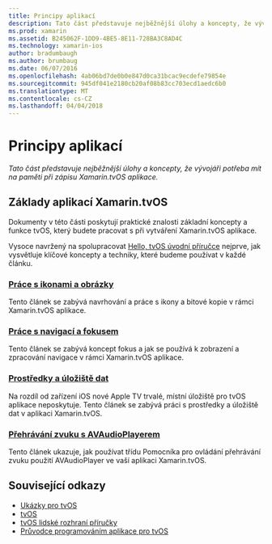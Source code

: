 ```yaml
---
title: Principy aplikací
description: Tato část představuje nejběžnější úlohy a koncepty, že vývojáři potřeba mít na paměti při zápisu Xamarin.tvOS aplikace.
ms.prod: xamarin
ms.assetid: B245062F-1DD9-4BE5-8E11-728BA3C8AD4C
ms.technology: xamarin-ios
author: bradumbaugh
ms.author: brumbaug
ms.date: 06/07/2016
ms.openlocfilehash: 4ab06bd7de0b0e847d0ca31bcac9ecdefe79854e
ms.sourcegitcommit: 945df041e2180cb20af08b83cc703ecd1aedc6b0
ms.translationtype: MT
ms.contentlocale: cs-CZ
ms.lasthandoff: 04/04/2018
---
```

# <a name="application-fundamentals"></a>Principy aplikací

_Tato část představuje nejběžnější úlohy a koncepty, že vývojáři potřeba mít na paměti při zápisu Xamarin.tvOS aplikace._

<a name="Xamarin.tvOS-Application-Fundamentals" />

## <a name="xamarintvos-application-fundamentals"></a>Základy aplikací Xamarin.tvOS

Dokumenty v této části poskytují praktické znalosti základní koncepty a funkce tvOS, který budete pracovat s při vytváření Xamarin.tvOS aplikace.

Vysoce navržený na spolupracovat [Hello, tvOS úvodní příručce](~/ios/tvos/get-started/hello-tvos.md) nejprve, jak vysvětluje klíčové koncepty a techniky, které budeme používat v každé článku.

<a name="Working-with-Icons-and-Images" />

### <a name="working-with-icons-and-imagesiostvosapp-fundamentalsicons-imagesmd"></a>[Práce s ikonami a obrázky](~/ios/tvos/app-fundamentals/icons-images.md)

Tento článek se zabývá navrhování a práce s ikony a bitové kopie v rámci Xamarin.tvOS aplikace.

<a name="Working-with-Navigation-and-Focus" />

### <a name="working-with-navigation-and-focusiostvosapp-fundamentalsnavigation-focusmd"></a>[Práce s navigací a fokusem](~/ios/tvos/app-fundamentals/navigation-focus.md)

Tento článek se zabývá koncept fokus a jak se používá k zobrazení a zpracování navigace v rámci Xamarin.tvOS aplikace.

<a name="Resources-and-Data-Storage" />

### <a name="resources-and-data-storageiostvosapp-fundamentalsresources-data-storagemd"></a>[Prostředky a úložiště dat](~/ios/tvos/app-fundamentals/resources-data-storage.md)

Na rozdíl od zařízení iOS nové Apple TV trvalé, místní úložiště pro tvOS aplikace neposkytuje. Tento článek se zabývá práci s prostředky a úložiště dat v aplikaci Xamarin.tvOS.

<a name="Playing-Sound-with-AVAudioPlayer" />

### <a name="playing-sound-with-avaudioplayeriostvosapp-fundamentalssoundsmd"></a>[Přehrávání zvuku s AVAudioPlayerem](~/ios/tvos/app-fundamentals/sounds.md)

Tento článek ukazuje, jak používat třídu Pomocníka pro ovládání přehrávání zvuku použití AVAudioPlayer ve vaší aplikaci Xamarin.tvOS.

## <a name="related-links"></a>Související odkazy

- [Ukázky pro tvOS](https://developer.xamarin.com/samples/tvos/all/)
- [tvOS](https://developer.apple.com/tvos/)
- [tvOS lidské rozhraní příručky](https://developer.apple.com/tvos/human-interface-guidelines/)
- [Průvodce programováním aplikace pro tvOS](https://developer.apple.com/library/prerelease/tvos/documentation/General/Conceptual/AppleTV_PG/)
